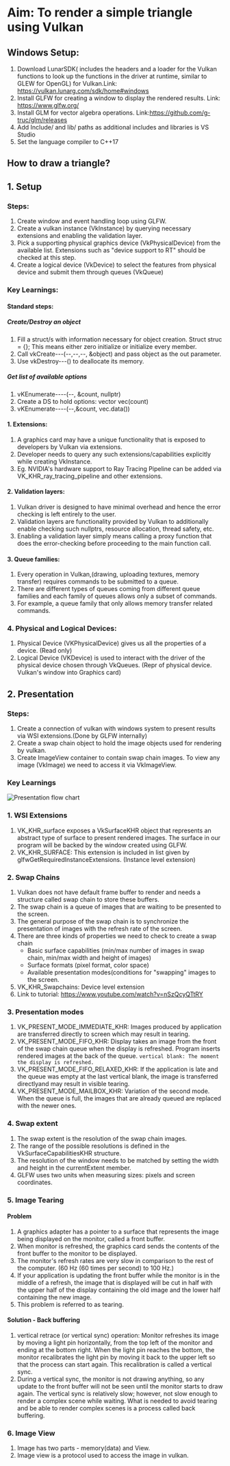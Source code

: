 # Aim: To render a simple triangle using Vulkan

## Windows Setup:

1. Download LunarSDK( includes the headers and a loader for the Vulkan functions to look up the functions in the driver at runtime, similar to GLEW for OpenGL) for Vulkan.Link: https://vulkan.lunarg.com/sdk/home#windows
2. Install GLFW  for creating a window to display the rendered results. Link: https://www.glfw.org/
3. Install GLM for vector algebra operations. Link:https://github.com/g-truc/glm/releases
4. Add Include/ and lib/ paths as additional includes and libraries is VS Studio
5. Set the language compiler to C++17

## How to draw a triangle?


## 1. Setup
### Steps:
1. Create window and event handling loop using GLFW.
2. Create a vulkan instance (VkInstance) by querying necessary extensions and enabling the validation layer.
3. Pick a supporting physical graphics device (VkPhysicalDevice) from the available list. Extensions such as "device support to RT" should be checked at this step.
4. Create a logical device (VkDevice) to select the features from physical device and submit them through queues (VkQueue)
### Key Learnings:

#### Standard steps:
##### Create/Destroy an object
1. Fill a struct/s with information necessary for object creation.
   Struct struc = {}; This means either zero initialize or initialize every member.
3. Call vkCreate---(--,--,--, &object) and pass object as the out parameter.
4. Use vkDestroy---() to deallocate its memory.
##### Get list of available options
1. vKEnumerate----(--, &count, nullptr)
2. Create a DS to hold options: vector<VKType> vec(count)
3. vKEnumerate----(--,&count, vec.data())

#### 1. Extensions:
  1. A graphics card may have a unique functionality that is exposed to developers by Vulkan via extensions.
  2. Developer needs to query any such extensions/capabilities explicitly while creating VkInstance.
  3. Eg. NVIDIA's hardware support to Ray Tracing Pipeline can be added via VK_KHR_ray_tracing_pipeline and other extensions.
#### 2. Validation layers:
  1. Vulkan driver is designed to have minimal overhead and hence the error checking is left entirely to the user.
  2. Validation layers are functionality provided by Vulkan to additionally enable checking such nullptrs, resource allocation, thread safety, etc.
  3. Enabling a validation layer simply means calling a proxy function that does the error-checking before proceeding to the main function call.
#### 3. Queue families:
  1. Every operation in Vulkan,(drawing, uploading textures, memory transfer) requires commands to be submitted to a queue. 
  2. There are different types of queues coming from different queue families and each family of queues allows only a subset of commands.
  3. For example, a queue family that only allows memory transfer related commands.
### 4. Physical and Logical Devices:
  1. Physical Device (VKPhysicalDevice) gives us all the properties of a device. (Read only)
  2. Logical Device (VKDevice) is used to interact with the driver of the physical device chosen through VkQueues. (Repr of physical device. Vulkan's window into Graphics card)

## 2. Presentation
### Steps:
1. Create a connection of vulkan with windows system to present results via WSI extensions.(Done by GLFW internally)
2. Create a swap chain object to hold the image objects used for rendering by vulkan.
3. Create ImageView container to contain swap chain images. To view any image (VkImage) we need to access it via VkImageView.

### Key Learnings
   
![Presentation flow chart](https://github.com/purvakulkarni15/Real-Time-Ray-Tracing-using-Vulkan/edit/main/Basic%20Triangle/Flowcharts/vulkan1.png)

### 1. WSI Extensions
1. VK_KHR_surface exposes a VkSurfaceKHR object that represents an abstract type of surface to present rendered images. The surface in our program will be backed by the window created using GLFW. 
2. VK_KHR_SURFACE: This extension is included in list given by glfwGetRequiredInstanceExtensions. (Instance level extension)

### 2. Swap Chains
 1. Vulkan does not have default frame buffer to render and needs a structure called swap chain to store these buffers.
 2. The swap chain is a queue of images that are waiting to be presented to the screen. 
 3. The general purpose of the swap chain is to synchronize the presentation of images with the refresh rate of the screen.
 4. There are three kinds of properties we need to check to create a swap chain
    - Basic surface capabilities (min/max number of images in swap chain, min/max width and height of images)
    - Surface formats (pixel format, color space)
    - Available presentation modes(conditions for "swapping" images to the screen.
 5. VK_KHR_Swapchains: Device level extension
 6. Link to tutorial: https://www.youtube.com/watch?v=nSzQcyQTtRY
   
### 3. Presentation modes
1. VK_PRESENT_MODE_IMMEDIATE_KHR: Images produced by application are transferred directly to screen which may result in tearing.
2. VK_PRESENT_MODE_FIFO_KHR: Display takes an image from the front of the swap chain queue when the display is refreshed. Program inserts rendered images at the back of the queue. `vertical blank: The moment the display is refreshed.`
3. VK_PRESENT_MODE_FIFO_RELAXED_KHR: If the application is late and the queue was empty at the last vertical blank, the image is transferred directlyand may result in visible tearing.
4. VK_PRESENT_MODE_MAILBOX_KHR: Variation of the second mode. When the queue is full, the images that are already queued are replaced with the newer ones. 

### 4. Swap extent
1. The swap extent is the resolution of the swap chain images.
2. The range of the possible resolutions is defined in the VkSurfaceCapabilitiesKHR structure. 
3. The resolution of the window needs to be matched by setting the width and height in the currentExtent member. 
5. GLFW uses two units when measuring sizes: pixels and screen coordinates. 

### 5. Image Tearing
#### Problem
1. A graphics adapter has a pointer to a surface that represents the image being displayed on the monitor, called a front buffer. 
2. When monitor is refreshed, the graphics card sends the contents of the front buffer to the monitor to be displayed. 
3. The monitor's refresh rates are very slow in comparison to the rest of the computer. (60 Hz (60 times per second) to 100 Hz.)
4. If your application is updating the front buffer while the monitor is in the middle of a refresh, the image that is displayed will be cut in half with the upper half of the display containing the old image and the lower half containing the new image. 
5. This problem is referred to as tearing.
#### Solution - Back buffering 
1. vertical retrace (or vertical sync) operation: Monitor refreshes its image by moving a light pin horizontally, from the top left of the monitor and ending at the bottom right. When the light pin reaches the bottom, the monitor recalibrates the light pin by moving it back to the upper left so that the process can start again. This recalibration is called a vertical sync. 
2. During a vertical sync, the monitor is not drawing anything, so any update to the front buffer will not be seen until the monitor starts to draw again. The vertical sync is relatively slow; however, not slow enough to render a complex scene while waiting. What is needed to avoid tearing and be able to render complex scenes is a process called back buffering.

### 6. Image View
   1. Image has two parts - memory(data) and View. 
   2. Image view is a protocol used to access the image in vulkan.

